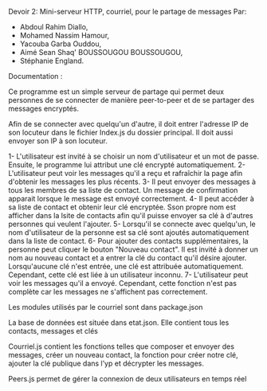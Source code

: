 Devoir 2: Mini-serveur HTTP, courriel, pour le partage de messages
Par: 
- Abdoul Rahim Diallo,
- Mohamed Nassim Hamour, 
- Yacouba Garba Ouddou, 
- Aimé Sean Shaq' BOUSSOUGOU BOUSSOUGOU, 
- Stéphanie England.

Documentation :

Ce programme est un simple serveur de partage qui permet deux personnes de se connecter de manière peer-to-peer et de se partager des messages encryptés.

Afin de se connecter avec quelqu'un d'autre, il doit entrer l'adresse IP de son locuteur dans le fichier Index.js du dossier principal. Il doit aussi envoyer son IP à son locuteur.

1-	L'utilisateur est invité à se choisir un nom d'utilisateur et un mot de passe. Ensuite, le programme lui attribut une clé encrypté automatiquement.
2-	L'utilisateur peut voir les messages qu'il a reçu et rafraîchir la page afin d'obtenir les messages les plus récents.
3-	Il peut envoyer des messages à tous les membres de sa liste de contact. Un message de confirmation apparait lorsque le message est envoyé correctement.
4-	Il peut accéder à sa liste de contact et obtenir leur clé encryptée. Sson propre nom est afficher dans la lsite de contacts afin qu'il puisse envoyer sa clé à d'autres personnes qui veulent l'ajouter.
5-	Lorsqu'il se connecte avec quelqu'un, le nom d'utilisateur de la personne est sa clé sont ajoutés automatiquement dans la liste de contact.
6-	Pour ajouter des contacts supplémentaires, la personne peut cliquer le bouton "Nouveau contact". Il est invité à donner un nom au nouveau contact et a entrer la clé du contact qu'il désire ajouter. Lorsqu'aucune clé n'est entrée, une clé est attribuée automatiquement. Cependant, cette clé est liée à un utilisateur inconnu.
7- L'utilisateur peut voir les messages qu'il a envoyé. Cependant, cette fonction n'est pas complète car les messages ne s'affichent pas correctement.

Les modules utilisés par le courriel sont dans package.json

La base de données est située dans etat.json. Elle contient tous les contacts, messages et clés

Courriel.js contient les fonctions telles que composer et envoyer des messages, créer un nouveau contact, la fonction pour créer notre clé, ajouter la clé publique dans l’yp et décrypter les messages.

Peers.js permet de gérer la connexion de deux utilisateurs en temps réel
